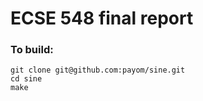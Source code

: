 ECSE 548 final report
===

### To build:

```
git clone git@github.com:payom/sine.git
cd sine
make
```

